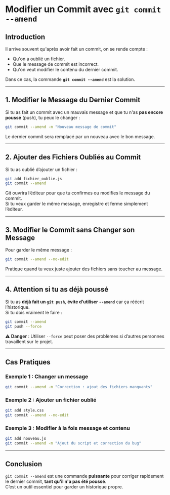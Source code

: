 
# Modifier un Commit avec `git commit --amend`

## Introduction
Il arrive souvent qu'après avoir fait un commit, on se rende compte :
- Qu'on a oublié un fichier.
- Que le message de commit est incorrect.
- Qu'on veut modifier le contenu du dernier commit.

Dans ce cas, la commande **`git commit --amend`** est la solution.

---

## 1. Modifier le Message du Dernier Commit
Si tu as fait un commit avec un mauvais message et que tu n'as **pas encore poussé** (push), tu peux le changer :
```bash
git commit --amend -m "Nouveau message de commit"
```
Le dernier commit sera remplacé par un nouveau avec le bon message.

---

## 2. Ajouter des Fichiers Oubliés au Commit
Si tu as oublié d’ajouter un fichier :
```bash
git add fichier_oublie.js
git commit --amend
```
Git ouvrira l’éditeur pour que tu confirmes ou modifies le message du commit.  
Si tu veux garder le même message, enregistre et ferme simplement l’éditeur.

---

## 3. Modifier le Commit sans Changer son Message
Pour garder le même message :
```bash
git commit --amend --no-edit
```
Pratique quand tu veux juste ajouter des fichiers sans toucher au message.

---

## 4. Attention si tu as déjà poussé
Si tu as **déjà fait un `git push`**, **évite d’utiliser `--amend`** car ça réécrit l’historique.  
Si tu dois vraiment le faire :
```bash
git commit --amend
git push --force
```
⚠️ **Danger** : Utiliser `--force` peut poser des problèmes si d’autres personnes travaillent sur le projet.

---

## Cas Pratiques
### Exemple 1 : Changer un message
```bash
git commit --amend -m "Correction : ajout des fichiers manquants"
```

### Exemple 2 : Ajouter un fichier oublié
```bash
git add style.css
git commit --amend --no-edit
```

### Exemple 3 : Modifier à la fois message et contenu
```bash
git add nouveau.js
git commit --amend -m "Ajout du script et correction du bug"
```

---

## Conclusion
`git commit --amend` est une commande **puissante** pour corriger rapidement le dernier commit, **tant qu'il n'a pas été poussé**.  
C’est un outil essentiel pour garder un historique propre.

